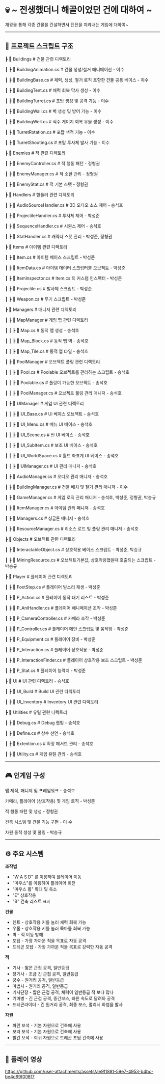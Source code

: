 # 💀 ~ 전생했더니 해골이었던 건에 대하여 ~
채광을 통해 각종 건물을 건설하면서 던전을 지켜내는 게임에 대하여~

---

## 📂 프로젝트 스크립트 구조

 ┣ 📂 Buildings                # 건물 관련 디렉토리

 ┃ ┣ 📜 BuildingAnimation.cs   # 건물 생성/철거 애니메이션 - 이수

 ┃ ┣ 📜 BuildingBase.cs        # 체력, 생성, 철거 로직 포함한 건물 공통 베이스 - 이수

 ┃ ┣ 📜 BuildingTent.cs        # 체력 회복 막사 생성 - 이수
 
 ┃ ┣ 📜 BuildingTurret.cs      # 포탑 생성 및 공격 기능 - 이수

 ┃ ┣ 📜 BuildingWall.cs        # 벽 생성 및 방어 기능 - 이수

 ┃ ┣ 📜 BuildingWell.cs        # 식수 게이지 회복 우물 생성 - 이수

 ┃ ┣ 📜 TurretRotation.cs      # 포탑 색적 기능 - 이수

 ┃ ┣ 📜 TurretShooting.cs      # 포탑 투사체 발사 기능 - 이수
 

 ┣ 📂 Enemies                  # 적 관련 디렉토리

 ┃ ┣ 📜 EnemyController.cs     # 적 행동 패턴 - 정형권
 
 ┃ ┣ 📜 EnemyManager.cs        # 적 소환 관리 - 정형권

 ┃ ┣ 📜 EnemyStat.cs           # 적 기본 스탯 - 정형권


 ┣ 📂 Handlers                 # 핸들러 관련 디렉토리

 ┃ ┣ 📜 AudioSourceHandler.cs  # 3D 오디오 소스 제어 - 송석호

 ┃ ┣ 📜 ProjectileHandler.cs   # 투사체 제어 - 박성준
 
 ┃ ┣ 📜 SequenceHandler.cs     # 시퀀스 제어 - 송석호
 
 ┃ ┣ 📜 StatHandler.cs         # 캐릭터 스탯 관리 - 박성준, 정형권
 

 ┣ 📂 Items                    # 아이템 관련 디렉토리

 ┃ ┣ 📜 Item.cs                # 아이템 베이스 스크립트 - 박성준

 ┃ ┣ 📜 ItemData.cs            # 아이템 데이터 스크립터블 오브젝트 - 박성준

 ┃ ┣ 📜 ItemInspector.cs       # Item.cs 의 커스텀 인스펙터 - 박성준

 ┃ ┣ 📜 Projectile.cs          # 발사체 스크립트 - 박성준

 ┃ ┣ 📜 Weapon.cs              # 무기 스크립트 - 박성준
 

 ┣ 📂 Managers                 # 매니저 관련 디렉토리
 
 ┃ ┣ 📂 MapManager             # 게임 맵 관련 디렉토리
 
 ┃ ┃ ┣ 📜 Map.cs               # 동적 맵 생성 - 송석호
 
 ┃ ┃ ┣ 📜 Map_Block.cs         # 동적 맵 벽 - 송석호

 ┃ ┃ ┣ 📜 Map_Tile.cs          # 동적 맵 타일 - 송석호
 
 ┃ ┣ 📂 PoolManager            # 오브젝트 풀링 관련 디렉토리

 ┃ ┃ ┣ 📜 Pool.cs              # Poolable 오브젝트를 관리하는 스크립트 - 송석호

 ┃ ┃ ┣ 📜 Poolable.cs          # 풀링이 가능한 오브젝트 - 송석호

 ┃ ┃ ┣ 📜 PoolManager.cs       # 오브젝트 풀링 관리 매니저 - 송석호
 
 ┃ ┣ 📂 UIManager              # 게임 UI 관련 디렉토리

 ┃ ┃ ┣ 📜 UI_Base.cs           # UI 베이스 오브젝트 - 송석호

 ┃ ┃ ┣ 📜 UI_Menu.cs           # 메뉴 UI 베이스 - 송석호

 ┃ ┃ ┣ 📜 UI_Scene.cs          # 씬 UI 베이스 - 송석호

 ┃ ┃ ┣ 📜 UI_SubItem.cs        # 보조 UI 베이스 - 송석호

 ┃ ┃ ┣ 📜 UI_WorldSpace.cs     # 월드 좌표계 UI 베이스 - 송석호

 ┃ ┃ ┣ 📜 UIManager.cs         # UI 관리 매니저 - 송석호

 ┃ ┣ 📜 AudioManager.cs        # 오디오 관리 매니저 - 송석호

 ┃ ┣ 📜 BuildingManager.cs     # 건물 배치 및 철거 관리 매니저 - 이수

 ┃ ┣ 📜 GameManager.cs         # 게임 로직 관리 매니저 - 송석호, 박성준, 정형권, 박승규

 ┃ ┣ 📜 ItemManager.cs         # 아이템 관리 매니저 - 송석호

 ┃ ┣ 📜 Managers.cs            # 싱글톤 매니저 - 송석호

 ┃ ┣ 📜 ResourceManager.cs     # 리소스 로드 및 풀링 관리 매니저 - 송석호
 

 ┣ 📂 Objects                  # 오브젝트 관련 디렉토리

 ┃ ┣ 📜 InteractableObject.cs  # 상호작용 베이스 스크립트 - 박성준, 박승규

 ┃ ┣ 📜 MiningResource.cs      # 오브젝트기본값, 상호작용했을때 호출되는 스크립트 - 박승규


 ┣ 📂 Player                   # 플레이어 관련 디렉토리

 ┃ ┣ 📜 FootStep.cs            # 플레이어 발소리 재생 - 박성준

 ┃ ┣ 📜 P_Action.cs            # 플레이어 동작 대기 리스트 - 박성준

 ┃ ┣ 📜 P_AniHandler.cs        # 플레이어 애니메이션 조작 - 박성준

 ┃ ┣ 📜 P_CameraController.cs  # 카메라 조작 - 박성준

 ┃ ┣ 📜 P_Controller.cs        # 플레이어 메인 스크립트 및 움직임 - 박성준

 ┃ ┣ 📜 P_Equipment.cs         # 플레이어 장비 - 박성준

 ┃ ┣ 📜 P_Interaction.cs       # 플레이어 상호작용 - 박성준

 ┃ ┣ 📜 P_InteractionFinder.cs # 플레이어 상호작용 보조 스크립트 - 박성준

 ┃ ┣ 📜 P_Stat.cs              # 플레이어 능력치 - 박성준

 
 ┣ 📂 UI                       # UI 관련 디렉토리 - 송석호

 ┃ ┣ 📂 UI_Build               # Build UI 관련 디렉토리

 ┃ ┣ 📂 UI_Inventory           # Inventory UI 관련 디렉토리


 ┣ 📂 Utilities                # 유틸 관련 디렉토리

 ┃ ┣ 📜 Debug.cs               # Debug 랩핑 - 송석호

 ┃ ┣ 📜 Define.cs              # 상수 선언 - 송석호

 ┃ ┣ 📜 Extention.cs           # 확장 메서드 관리 - 송석호

 ┃ ┣ 📜 Utility.cs             # 게임 유틸 관리 - 송석호
 

---

## 🎮 인게임 구성

맵 제작, 매니저 및 프레임워크 - 송석호

카메라, 플레이어 (상호작용) 및 게임 로직 - 박성준

적 행동 패턴 및 생성 - 정형권

건축 시스템 및 건물 기능 구현 - 이 수

자원 동적 생성 및 풀링 - 박승규

---

## ⚙ 주요 시스템

**조작법**
- "W A S D" 를 이용하여 플레이어 이동
- "마우스"를 이용하여 플레이어 회전
- "마우스 휠" 확대 및 축소
- "E" 상호작용
- "B" 건축 리스트 표시

**건물**
- 텐트 - 상호작용 키를 눌러 체력 회복 가능
- 우물 - 상호작용 키를 눌러 목마름 회복 가능
- 벽 - 적 이동 방해
- 포탑 - 가장 가까운 적을 목표로 자동 공격
- 드레곤 포탑 - 가장 가까운 적을 목표로 강력한 자동 공격

**적**
- 기사 - 짧은 근접 공격, 일반등급
- 창기사 - 조금 긴 근접 공격, 일반등급
- 궁수 - 원거리 공격, 일반등급
- 마법사 - 원거리 공격, 일반등급
- 기사단장 - 짧은 근접 공격, 체력이 일반등급 적 보다 많다
- 기마병 - 긴 근접 공격, 중간보스, 빠른 속도로 달려와 공격
- 드레곤라이더 - 긴 원거리 공격, 최종 보스, 멀리서 화염을 발사

**자원**
- 파란 보석 - 기본 자원으로 건축에 사용
- 보라 보석 - 기본 자원으로 건축에 사용
- 빨간 보석 - 희귀 자원으로 드레곤 포탑 건축에 사용

---

## 🎥 플레이 영상
https://github.com/user-attachments/assets/ae9f1881-59e7-4953-b4bc-be4c69f006f7
